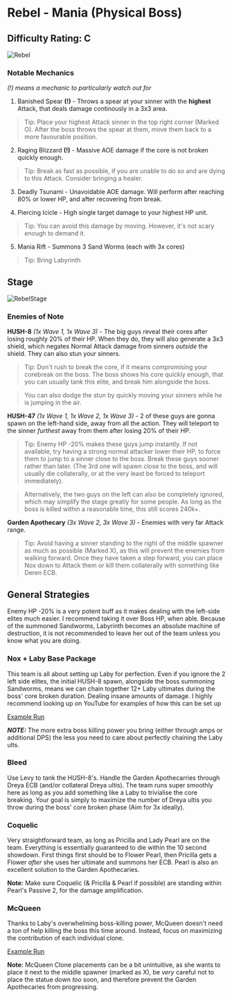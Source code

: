 # Rebel - Mania (Physical Boss)
## Difficulty Rating: C

![Rebel](https://i.ibb.co/jLZgMrf/dnplayer-Nc9-Il100-BW.png)

### Notable Mechanics
*(!) means a mechanic to particularly watch out for*
1. Banished Spear **(!)** \- Throws a spear at your sinner with the **highest** Attack, that deals damage continously in a 3x3 area.  

> Tip: Place your highest Attack sinner in the top right corner (Marked O). After the boss throws the spear at them, move them back to a more favourable position.  

2. Raging Blizzard **(!)** \- Massive AOE damage if the core is not broken quickly enough.  

> Tip: Break as fast as possible, if you are unable to do so and are dying to this Attack. Consider bringing a healer.  

3. Deadly Tsunami \- Unavoidable AOE damage. Will perform after reaching 80% or lower HP, and after recovering from break.  

4. Piercing Icicle \- High single target damage to your highest HP unit.  

> Tip: You can avoid this damage by moving. However, it's not scary enough to demand it.  

5. Mania Rift \- Summons 3 Sand Worms (each with 3x cores)  

> Tip: Bring Labyrinth   

## Stage
![RebelStage](https://i.ibb.co/6DnkMKw/dnplayer-Rt-BSBg-Io4q-edit.jpg)

### Enemies of Note
**HUSH-8** *(1x Wave 1, 1x Wave 3)* \- The big guys reveal their cores after losing roughly 20% of their HP. When they do, they will also generate a 3x3 shield, which negates Normal Attack damage from sinners *outside* the shield. They can also stun your sinners.  

> Tip: Don't rush to break the core, if it means compromising your corebreak on the boss. The boss shows his core quickly enough, that you can usually tank this elite, and break him alongside the boss.  

> You can also dodge the stun by quickly moving your sinners while he is jumping in the air.

**HUSH-47** *(1x Wave 1, 1x Wave 2, 1x Wave 3)* \- 2 of these guys are gonna spawn on the left-hand side, away from all the action. They will teleport to the sinner *furthest* away from them after losing 20% of their HP.  

> Tip: Enemy HP -20% makes these guys jump instantly. If not available, try having a strong normal attacker lower their HP, to force them to jump to a sinner close to the boss. Break these guys sooner rather than later. (The 3rd one will spawn close to the boss, and will usually die collaterally, or at the very least be forced to teleport immediately).  

> Alternatively, the two guys on the left can also be completely ignored, which may simplify the stage greatly for some people. As long as the boss is killed within a reasonable time, this still scores 240k+.  

**Garden Apothecary** *(3x Wave 2, 3x Wave 3)* \- Enemies with very far Attack range.  

> Tip: Avoid having a sinner standing to the right of the middle spawner as much as possible (Marked X), as this will prevent the enemies from walking forward. Once they have taken a step forward, you can place Nox down to Attack them or kill them collaterally with something like Deren ECB.  

## General Strategies

Enemy HP -20% is a very potent buff as it makes dealing with the left-side elites much easier. I recommend taking it over Boss HP, when able. Because of the summoned Sandworms, Labyrinth becomes an absolute machine of destruction, it is not recommended to leave her out of the team unless you know what you are doing. 

### Nox + Laby Base Package
This team is all about setting up Laby for perfection. Even if you ignore the 2 left side elites, the initial HUSH-8 spawn, alongside the boss summoning Sandworms, means we can chain together 12+ Laby ultimates during the boss' core broken duration. Dealing insane amounts of damage. I highly recommend looking up on YouTube for examples of how this can be set up 

[Example Run](https://youtu.be/e2qZqn1JAYY) 

***NOTE:*** The more extra boss killing power you bring (either through amps or additional DPS) the less you need to care about perfectly chaining the Laby ults.

### Bleed
Use Levy to tank the HUSH-8's. Handle the Garden Apothecarries through Dreya ECB (and/or collateral Dreya ultis). The team runs super smoothly here as long as you add something like a Laby to trivialise the core breaking. Your goal is simply to maximize the number of Dreya ultis you throw during the boss' core broken phase (Aim for 3x ideally).

### Coquelic
Very straightforward team, as long as Pricilla and Lady Pearl are on the team. Everything is essentially guaranteed to die within the 10 second showdown. First things first should be to Flower Pearl, then Pricilla gets a Flower *after* she uses her ultimate and summons her ECB. Pearl is also an excellent solution to the Garden Apothecaries.

**Note:** Make sure Coquelic (& Pricilla & Pearl if possible) are standing within Pearl's Passive 2, for the damage amplification. 


### McQueen
Thanks to Laby's overwhelming boss-killing power, McQueen doesn't need a ton of help killing the boss this time around. Instead, focus on maximizing the contribution of each individual clone. 

[Example Run](https://youtu.be/y40zEgHQrV0)

**Note:** McQueen Clone placements can be a bit unintuitive, as she wants to place it next to the middle spawner (marked as X), be *very* careful not to place the statue down *too* soon, and therefore prevent the Garden Apothecaries from progressing. 